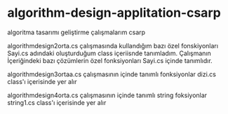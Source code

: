 # algorithm-design-applitation-csarp
algoritma tasarımı geliştirme çalışmalarım csarp 

algorithmdesign2orta.cs çalışmasında kullandığım bazı özel fonskiyonları  Sayi.cs adındaki oluşturduğum class içeriisnde tanımladım.
Çalışmanın İçeriğindeki bazı çözümlerin özel fonksiyonları Sayi.cs içinde tanımlıdır.

algorithmdesign3ortaa.cs çalışmasının içinde tanımlı fonksiyonlar dizi.cs class'ı içerisinde yer alır

algorithmdesign4orta.cs çalışmasının içinde tanımlı string foksiyonlar string1.cs class'ı içerisinde yer alır 

